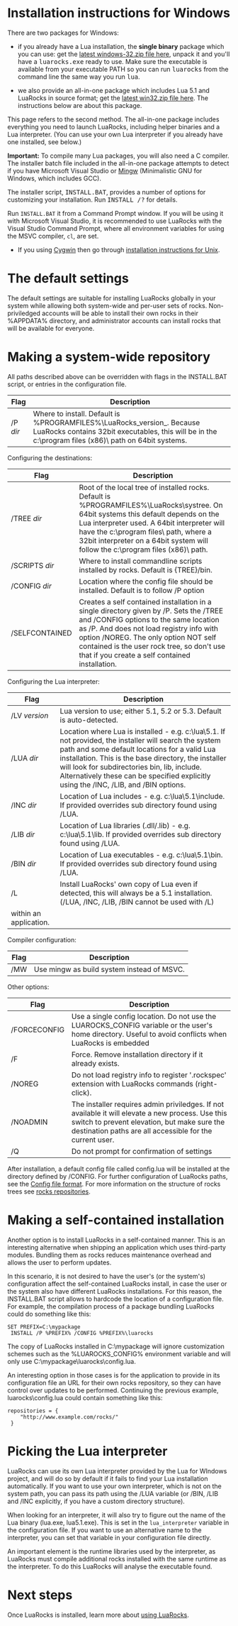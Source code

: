 # Installation instructions for Windows

There are two packages for Windows:

* if you already have a Lua installation, the <b>single binary</b> package
  which you can use: get the [latest windows-32.zip file
  here](https://luarocks.github.io/luarocks/releases/), unpack it and you'll
  have a <tt>luarocks.exe</tt> ready to use. Make sure the executable is
  available from your executable PATH so you can run <tt>luarocks</tt> from
  the command line the same way you run <tt>lua</tt>.

* we also provide an all-in-one package which includes Lua 5.1 and LuaRocks in
  source format; get the [latest win32.zip file
  here](https://luarocks.github.io/luarocks/releases/). The instructions below
  are about this package.

This page refers to the second method. The all-in-one package includes
everything you need to launch LuaRocks, including helper binaries and a
Lua interpreter. (You can use your own Lua interpreter if you already have
one installed, see below.)

<b>Important:</b> To compile many Lua packages, you will also need a C compiler.
The installer batch file included in the all-in-one package attempts to detect
if you have Microsoft Visual Studio or [Mingw](https://mingw-w64.org) (Minimalistic GNU for Windows, which includes GCC).

The installer script, <tt>INSTALL.BAT</tt>, provides a number of options for
customizing your installation. Run <tt>INSTALL /?</tt> for details.

Run `INSTALL.BAT` it from a Command Prompt window. If you will be using it
with Microsoft Visual Studio, it is recommended to use LuaRocks with the
Visual Studio Command Prompt, where all environment variables for using the
MSVC compiler, `cl`, are set.

* If you using <a href="https://www.cygwin.com/">Cygwin</a> then go through [installation instructions for Unix](installation_instructions_for_unix.md).

# The default settings

The default settings are suitable for installing LuaRocks globally
in your system while allowing both system-wide and per-user sets of rocks.
Non-priviledged accounts will be able to install their own rocks in their
%APPDATA% directory, and administrator accounts can install rocks that
will be available for everyone.

# Making a system-wide repository

All paths described above can be overridden with flags in the INSTALL.BAT script,
or entries in the configuration file.

| Flag | Description |
| ---- | ----------- |
| /P _dir_       | Where to install. Default is %PROGRAMFILES%\LuaRocks\_version_. Because LuaRocks contains 32bit executables, this will be in the c:\program files (x86)\ path on 64bit systems. |


Configuring the destinations:

| Flag | Description |
| ---- | ----------- |
| /TREE _dir_    | Root of the local tree of installed rocks. Default is %PROGRAMFILES%\LuaRocks\systree. On 64bit systems this default depends on the Lua interpreter used. A 64bit interpreter will have the c:\program files\ path, where a 32bit interpreter on a 64bit system will follow the c:\program files (x86)\ path. |
| /SCRIPTS _dir_ | Where to install commandline scripts installed by rocks. Default is {TREE}/bin. |
| /CONFIG _dir_  | Location where the config file should be installed. Default is to follow /P option |
| /SELFCONTAINED   | Creates a self contained installation in a single directory given by /P. Sets the /TREE and /CONFIG options to the same location as /P. And does not load registry info with option /NOREG. The only option NOT self contained is the user rock tree, so don't use that if you create a self contained installation. |


Configuring the Lua interpreter:

| Flag | Description |
| ---- | ----------- |
| /LV _version_  | Lua version to use; either 5.1, 5.2 or 5.3. Default is auto-detected. |
| /LUA _dir_     | Location where Lua is installed - e.g. c:\lua\5.1\. If not provided, the installer will search the system path and some default locations for a valid Lua installation. This is the base directory, the installer will look for subdirectories bin, lib, include. Alternatively these can be specified explicitly using the /INC, /LIB, and /BIN options. |
| /INC _dir_     | Location of Lua includes - e.g. c:\lua\5.1\include. If provided overrides sub directory found using /LUA. |
| /LIB _dir_     | Location of Lua libraries (.dll/.lib) - e.g. c:\lua\5.1\lib. If provided overrides sub directory found using /LUA. |
| /BIN _dir_     | Location of Lua executables - e.g. c:\lua\5.1\bin. If provided overrides sub directory found using /LUA. |
| /L             | Install LuaRocks' own copy of Lua even if detected, this will always be a 5.1 installation. (/LUA, /INC, /LIB, /BIN cannot be used with /L)
within an application. |


Compiler configuration:

| Flag            | Description |
| --------------- | ----------- |
| /MW             | Use mingw as build system instead of MSVC. |

Other options:

| Flag           | Description |
| -------------- | ----------- |
| /FORCECONFIG   | Use a single config location. Do not use the LUAROCKS_CONFIG variable or the user's home directory. Useful to avoid conflicts when LuaRocks is embedded |
| /F             | Force. Remove installation directory if it already exists. |
| /NOREG         | Do not load registry info to register '.rockspec' extension with LuaRocks commands (right-click). |
| /NOADMIN       | The installer requires admin priviledges. If not available it will elevate a new process. Use this switch to prevent elevation, but make sure the destination paths are all accessible for the current user. |
| /Q             | Do not prompt for confirmation of settings |

After installation, a default config file called config.lua will be installed at the directory defined by /CONFIG. For further configuration of LuaRocks paths, see the [Config file format](config_file_format.md). For more information on the structure of rocks trees see [rocks repositories](rocks_repositories.md).

# Making a self-contained installation

Another option is to install LuaRocks in a self-contained manner. This
is an interesting alternative when shipping an application which uses
third-party modules. Bundling them as rocks reduces maintenance overhead
and allows the user to perform updates.

In this scenario, it is not desired to have the user's (or the system's)
configuration affect the self-contained LuaRocks install, in case the
user or the system also have different LuaRocks installations. For this
reason, the INSTALL.BAT script allows to hardcode the location of a
configuration file. For example, the compilation process of a package
bundling LuaRocks could do something like this:

```
SET PREFIX=C:\mypackage
 INSTALL /P %PREFIX% /CONFIG %PREFIX%\luarocks
```

The copy of LuaRocks installed in C:\mypackage will ignore
customization schemes such as the %LUAROCKS_CONFIG% environment variable
and will only use C:\mypackage\luarocks\config.lua.

An interesting option in those cases is for the application to provide
in its configuration file an URL for their own rocks repository, so they
can have control over updates to be performed. Continuing the previous
example, luarocks\config.lua could contain something like this:

```
repositories = {
    "http://www.example.com/rocks/"
 }
```

# Picking the Lua interpreter

LuaRocks can use its own Lua interpreter provided by the Lua for WIndows project,
and will do so by default if it fails to find your Lua installation
automatically. If you want to use your own interpreter, which is not on the system path,
you can pass its path using the /LUA variable (or /BIN, /LIB and /INC explicitly, if
you have a custom directory structure).

When looking for an interpreter, it will also try to figure out the name of
the Lua binary (lua.exe, lua5.1.exe). This is set in the `lua_interpreter`
variable in the configuration file. If you want to use an alternative name to the
interpreter, you can set that variable in your configuration file directly.

An important element is the runtime libraries used by the interpreter, as LuaRocks must
compile additional rocks installed with the same runtime as the interpreter. To do this
LuaRocks will analyse the executable found.

# Next steps

Once LuaRocks is installed, learn more about [using LuaRocks](using_luarocks.md).


